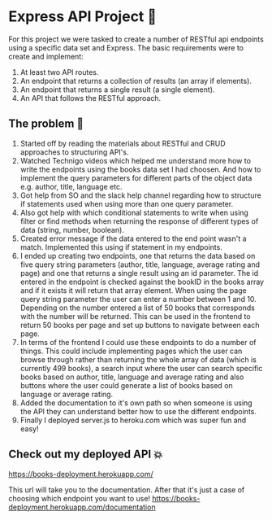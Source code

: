 # Express API Project 🚅
For this project we were tasked to create a number of RESTful api endpoints using a specific data set and Express. The basic requirements were to create and implement:
1. At least two API routes.
2. An endpoint that returns a collection of results (an array if elements).
3. An endpoint that returns a single result (a single element).
4. An API that follows the RESTful approach.

## The problem 🧐
1. Started off by reading the materials about RESTful and CRUD approaches to structuring API's.
2. Watched Technigo videos which helped me understand more how to write the endpoints using the books data set I had choosen. And how to implement the query parameters for different parts of the object data e.g. author, title, language etc.
3. Got help from SO and the slack help channel regarding how to structure if statements used when using more than one query parameter.
4. Also got help with which conditional statements to write when using filter or find methods when returning the response of different types of data (string, number, boolean). 
5. Created error message if the data entered to the end point wasn't a match. Implemented this using if statement in my endpoints. 
6. I ended up creating two endpoints, one that returns the data based on five query string parameters (author, title, language, average rating and page) and one that returns a single result using an id parameter. 
The id entered in the endpoint is checked against the bookID in the books array and if it exists it will return that array element. 
When using the page query string parameter the user can enter a number between 1 and 10. Depending on the number entered a list of 50 books that corresponds with the number will be returned. This can be used in the frontend to return 50 books per page and set up buttons to navigate between each page. 
7. In terms of the frontend I could use these endpoints to do a number of things. This could include implementing pages which the user can browse through rather than returning the whole array of data (which is currently 499 books), a search input where the user can search specific books based on author, title, language and average rating and also buttons where the user could generate a list of books based on language or average rating.
8. Added the documentation to it's own path so when someone is using the API they can understand better how to use the different endpoints.
9. Finally I deployed server.js to heroku.com which was super fun and easy! 

## Check out my deployed API 💥
https://books-deployment.herokuapp.com/

This url will take you to the documentation. After that it's just a case of choosing which endpoint you want to use! https://books-deployment.herokuapp.com/documentation 